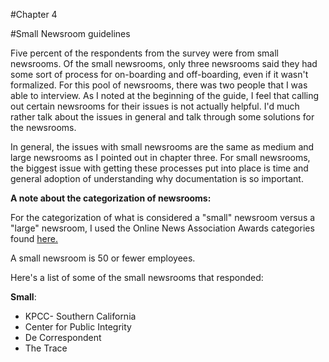 #Chapter 4

#Small Newsroom guidelines

Five percent of the respondents from the survey were from small newsrooms. Of the small newsrooms, only three newsrooms said they had some sort of process for on-boarding and off-boarding, even if it wasn't formalized. For this pool of newsrooms, there was two people that I was able to interview. As I noted at the beginning of the guide, I feel that calling out certain newsrooms for their issues is not actually helpful. I'd much rather talk about the issues in general and talk through some solutions for the newsrooms. 

In general, the issues with small newsrooms are the same as medium and large newsrooms as I pointed out in chapter three. For small newsrooms, the biggest issue with getting these processes put into place is time and general adoption of understanding why documentation is so important. 

**A note about the categorization of newsrooms:**

For the categorization of what is considered a "small" newsroom versus a "large" newsroom, I used the Online News Association Awards categories found [here.](https://journalists.org/awards/online-journalism-awards-rules-eligibility/)

A small newsroom is 50 or fewer employees. 

Here's a list of some of the small newsrooms that responded:

**Small**:
* KPCC- Southern California
* Center for Public Integrity 
* De Correspondent
* The Trace